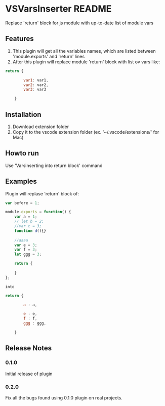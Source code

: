 # VSVarsInserter README

Replace 'return' block for js module with up-to-date list of module vars

## Features

1) This plugin will get all the variables names, which are listed between 'module.exports' and 'return' lines
2) After this plugin will replace module 'return' block with list ov vars like:
```javascript
return {

        var1: var1,
        var2: var2,
        var3: var3

	}
```

## Installation

1) Download extension folder
2) Copy it to the vscode extension folder (ex. '~/.vscode/extensions/' for Mac)

## Howto run
Use 'Varsinserting into return block' command

## Examples

Plugin will replase 'return' block of:
```javascript
var before = 1;

module.exports = function() {
    var a = 1;
    // let b = 2;
    //var c = 3;
    function d(){}
    
    //aaaa
    var e = 3;
    var f = 3;
    let ggg = 3;

    return {
    
    }
};
```

    into
```javascript
return {

		a : a,

		e : e,
		f : f,
		ggg : ggg,

	}
```

## Release Notes

### 0.1.0
Initial release of plugin

### 0.2.0
Fix all the bugs found using 0.1.0 plugin on real projects.